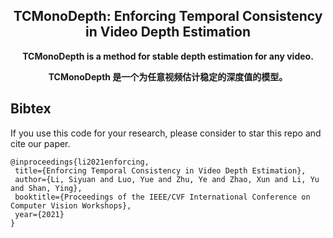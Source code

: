 <h2 align="center">TCMonoDepth: Enforcing Temporal Consistency in Video Depth Estimation</h2>

**<p align="center">TCMonoDepth is a method for stable depth estimation for any video.</p>**

**<p align="center">TCMonoDepth 是一个为任意视频估计稳定的深度值的模型。</p>**


## Bibtex

If you use this code for your research, please consider to star this repo and cite our paper.

 ```
 @inproceedings{li2021enforcing,
  title={Enforcing Temporal Consistency in Video Depth Estimation},
  author={Li, Siyuan and Luo, Yue and Zhu, Ye and Zhao, Xun and Li, Yu and Shan, Ying},
  booktitle={Proceedings of the IEEE/CVF International Conference on Computer Vision Workshops},
  year={2021}
}
 ```

